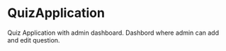 # QuizApplication
Quiz Application with admin dashboard.
Dashbord where admin can add and edit question.
